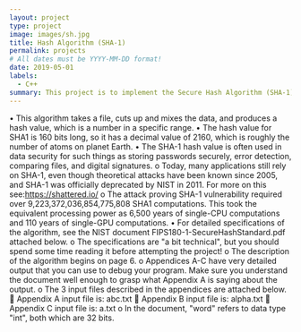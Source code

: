 ```yaml
---
layout: project
type: project
image: images/sh.jpg
title: Hash Algorithm (SHA-1) 
permalink: projects
# All dates must be YYYY-MM-DD format!
date: 2019-05-01
labels:
  - C++
summary: This project is to implement the Secure Hash Algorithm (SHA-1) in C or C++.
---
```


•	This algorithm takes a file, cuts up and mixes the data, and produces a hash value, which is a number in a specific range.
•	The hash value for SHA1 is 160 bits long, so it has a decimal value of 2160, which is roughly the number of atoms on planet Earth.
•	The SHA-1 hash value is often used in data security for such things as storing passwords securely, error detection, comparing files, and digital signatures.
o	Today, many applications still rely on SHA-1, even though theoretical attacks have been known since 2005, and SHA-1 was officially deprecated by NIST in 2011. For more on this see:https://shattered.io/
o	The attack proving SHA-1 vulnerability required over 9,223,372,036,854,775,808 SHA1 computations. This took the equivalent processing power as 6,500 years of single-CPU computations and 110 years of single-GPU computations.
•	For detailed specifications of the algorithm, see the NIST document FIPS180-1-SecureHashStandard.pdf attached below.
o	The specifications are "a bit technical", but you should spend some time reading it before attempting the project!
o	The description of the algorithm begins on page 6.
o	Appendices A-C have very detailed output that you can use to debug your program. Make sure you understand the document well enough to grasp what Appendix A is saying about the output.
o	The 3 input files described in the appendices are attached below.
	Appendix A input file is: abc.txt
	Appendix B input file is: alpha.txt
	Appendix C input file is: a.txt
o	In the document, "word" refers to data type "int", both which are 32 bits.






